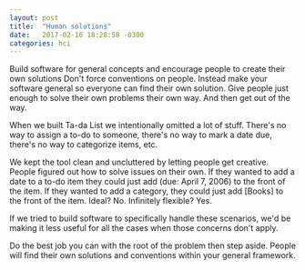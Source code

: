 ```yaml
---
layout: post
title:  "Human solutions"
date:   2017-02-16 18:28:58 -0300
categories: hci
---
```

Build software for general concepts and encourage people to create their own solutions
Don't force conventions on people. Instead make your software general so everyone can find their own solution. Give people just enough to solve their own problems their own way. And then get out of the way.

When we built Ta-da List we intentionally omitted a lot of stuff. There's no way to assign a to-do to someone, there's no way to mark a date due, there's no way to categorize items, etc.

We kept the tool clean and uncluttered by letting people get creative. People figured out how to solve issues on their own. If they wanted to add a date to a to-do item they could just add (due: April 7, 2006) to the front of the item. If they wanted to add a category, they could just add [Books] to the front of the item. Ideal? No. Infinitely flexible? Yes.

If we tried to build software to specifically handle these scenarios, we'd be making it less useful for all the cases when those concerns don't apply.

Do the best job you can with the root of the problem then step aside. People will find their own solutions and conventions within your general framework.
